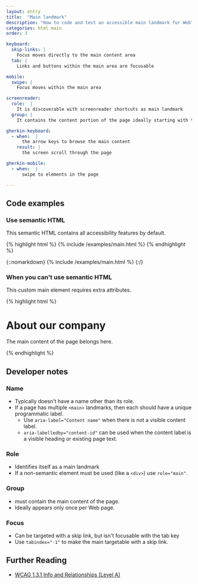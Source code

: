 ```yaml
---
layout: entry
title:  "Main landmark"
description: "How to code and test an accessible main landmark for Web"
categories: html main
order: 3

keyboard:
  skip-links: |
    Focus moves directly to the main content area
  tab: |
    Links and buttons within the main area are focusable

mobile:
  swipe: |
    Focus moves within the main area

screenreader:
  role:  |
    It is discoverable with screenreader shortcuts as main landmark
  group: |
    It contains the content portion of the page ideally starting with the H1

gherkin-keyboard: 
  - when:  |
      the arrow keys to browse the main content
    result: |
      the screen scroll through the page

gherkin-mobile:
  - when:  |
      swipe to elements in the page

---
```


## Code examples

### Use semantic HTML

This semantic HTML contains all accessibility features by default.


{% highlight html %}
{% include /examples/main.html %}
{% endhighlight %}

{::nomarkdown}
{% include /examples/main.html %}
{:/}


### When you can't use semantic HTML

This custom main element requires extra attributes.

{% highlight html %}
<div role="main" tabindex="-1" id="example-main"> 
  <h1>About our company</h1>
  <p>The main content of the page belongs here.</p>
</div>
{% endhighlight %}

## Developer notes

### Name
- Typically doesn't have a name other than its role.
- If a page has multiple `<main>` landmarks, then each should have a unique programmatic label.
  - Use `aria-label="Content name"` when there is not a visible content label.
  - `aria-labelledby="content-id"` can be used when the content label is a visible heading or existing page text.


### Role

- Identifies itself as a main landmark
- If a non-semantic element must be used (like a `<div>`) use `role="main"`.


### Group

- must contain the main content of the page.
- Ideally appears only once per Web page.

### Focus

- Can be targeted with a skip link, but isn't focusable with the tab key
- Use `tabindex="-1"` to make the main targetable with a skip link.

## Further Reading
- [WCAG 1.3.1 Info and Relationships (Level A)](https://www.w3.org/WAI/WCAG22/Understanding/info-and-relationships.html)
